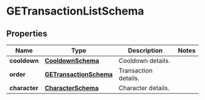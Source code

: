 
# GETransactionListSchema

## Properties
Name | Type | Description | Notes
------------ | ------------- | ------------- | -------------
**cooldown** | [**CooldownSchema**](CooldownSchema.md) | Cooldown details. | 
**order** | [**GETransactionSchema**](GETransactionSchema.md) | Transaction details. | 
**character** | [**CharacterSchema**](CharacterSchema.md) | Character details. | 




